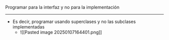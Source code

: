 Programar para la interfaz y no para la implementación
***
- Es decir, programar usando superclases y no las subclases implementadas
	- ![[Pasted image 20250107164401.png]]